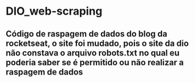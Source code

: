 # DIO_web-scraping
<h2> Código de raspagem de dados do blog da rocketseat, o site foi mudado, pois o site da dio não constava o arquivo robots.txt no qual eu poderia saber se é permitido ou não realizar a raspagem de dados</h2>
